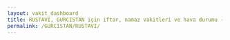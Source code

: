 ```yaml
---
layout: vakit_dashboard
title: RUSTAVI, GURCISTAN için iftar, namaz vakitleri ve hava durumu - ilçe/eyalet seç
permalink: /GURCISTAN/RUSTAVI/
---
```


<script type="text/javascript">
  var GLOBAL_COUNTRY = 'GURCISTAN';
  var GLOBAL_CITY = 'RUSTAVI';
  var GLOBAL_STATE = '';
  var lat = 72;
  var lon = 21;
</script>
